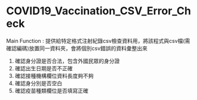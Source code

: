 # COVID19_Vaccination_CSV_Error_Check
Main Function :
提供給特定格式注射紀錄csv檢查資料用，將該程式與csv檔(需確認編碼)放置同一資料夾，會將個別csv錯誤的資料彙整出來
1. 確認身分證是否合法，包含外國民眾的身分證
2. 確認出生日期是否不正確
3. 確認接種機構欄位資料長度夠不夠
4. 確認身分別是否空白
5. 確認疫苗種類欄位是否填寫正確
